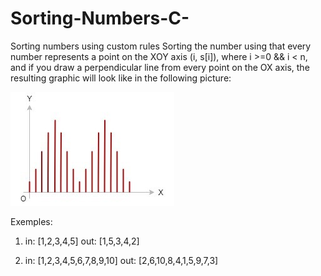 # Sorting-Numbers-C-
Sorting numbers using custom rules
Sorting the number using that every number represents a point on the XOY axis
(i, s[i]), where i >=0 && i < n, and if you draw a perpendicular line from every point
on the OX axis, the resulting graphic will look like in the following picture:

![alt tag](https://github.com/CarolBadea/Sorting-Numbers-C-/blob/master/Imagine1.jpg) 

Exemples:
1. in: [1,2,3,4,5]
    out: [1,5,3,4,2]

2. in: [1,2,3,4,5,6,7,8,9,10]
    out: [2,6,10,8,4,1,5,9,7,3] 
